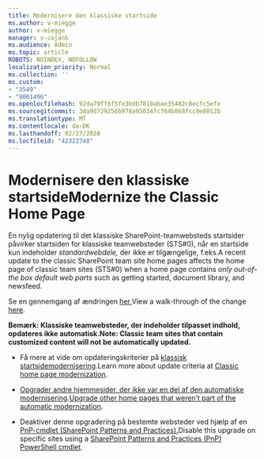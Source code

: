 ```yaml
---
title: Modernisere den klassiske startside
ms.author: v-miegge
author: v-miegge
manager: v-cojank
ms.audience: Admin
ms.topic: article
ROBOTS: NOINDEX, NOFOLLOW
localization_priority: Normal
ms.collection: ''
ms.custom:
- "3549"
- "9001496"
ms.openlocfilehash: 92da79ff6f5fe3bdb7810abae35482c8ecfc5efe
ms.sourcegitcommit: 3da9d729256b978a95034fcf64b868fcc0e8012b
ms.translationtype: MT
ms.contentlocale: da-DK
ms.lasthandoff: 02/27/2020
ms.locfileid: "42322748"
---
```

# <a name="modernize-the-classic-home-page"></a><span data-ttu-id="3be89-102">Modernisere den klassiske startside</span><span class="sxs-lookup"><span data-stu-id="3be89-102">Modernize the Classic Home Page</span></span>

<span data-ttu-id="3be89-103">En nylig opdatering til det klassiske SharePoint-teamwebsteds startsider påvirker startsiden for klassiske teamwebsteder (STS#0), når en startside kun indeholder *standardwebdele,* der ikke er tilgængelige, f.eks.</span><span class="sxs-lookup"><span data-stu-id="3be89-103">A recent update to the classic SharePoint team site home pages affects the home page of classic team sites (STS#0) when a home page contains *only out-of-the box default web parts* such as getting started, document library, and newsfeed.</span></span>

<span data-ttu-id="3be89-104">Se en gennemgang af ændringen [her.](https://docs.microsoft.com/en-us/sharepoint/sharepointonline/media/homepage-upgrade-gif.gif)</span><span class="sxs-lookup"><span data-stu-id="3be89-104">View a walk-through of the change [here](https://docs.microsoft.com/en-us/sharepoint/sharepointonline/media/homepage-upgrade-gif.gif).</span></span> 

<span data-ttu-id="3be89-105">**Bemærk: Klassiske teamwebsteder, der indeholder tilpasset indhold, opdateres ikke automatisk.**</span><span class="sxs-lookup"><span data-stu-id="3be89-105">**Note: Classic team sites that contain customized content will not be automatically updated.**</span></span>

* <span data-ttu-id="3be89-106">Få mere at vide om opdateringskriterier på [klassisk startsidemodernisering](https://docs.microsoft.com/sharepoint/disable-auto-modernization-classic-home-pages#why-update-classic-team-site-home-pages-to-modern).</span><span class="sxs-lookup"><span data-stu-id="3be89-106">Learn more about update criteria at [Classic home page modernization](https://docs.microsoft.com/sharepoint/disable-auto-modernization-classic-home-pages#why-update-classic-team-site-home-pages-to-modern).</span></span>

* <span data-ttu-id="3be89-107">[Opgrader andre hjemmesider, der ikke var en del af den automatiske modernisering](https://docs.microsoft.com/sharepoint/dev/transform/modernize-userinterface-site-pages).</span><span class="sxs-lookup"><span data-stu-id="3be89-107">[Upgrade other home pages that weren’t part of the automatic modernization](https://docs.microsoft.com/sharepoint/dev/transform/modernize-userinterface-site-pages).</span></span>

* <span data-ttu-id="3be89-108">Deaktiver denne opgradering på bestemte websteder ved hjælp af en [PnP-cmdlet (SharePoint Patterns and Practices).](https://docs.microsoft.com/powershell/sharepoint/sharepoint-pnp/sharepoint-pnp-cmdlets)</span><span class="sxs-lookup"><span data-stu-id="3be89-108">Disable this upgrade on specific sites using a [SharePoint Patterns and Practices (PnP) PowerShell cmdlet](https://docs.microsoft.com/powershell/sharepoint/sharepoint-pnp/sharepoint-pnp-cmdlets).</span></span>
